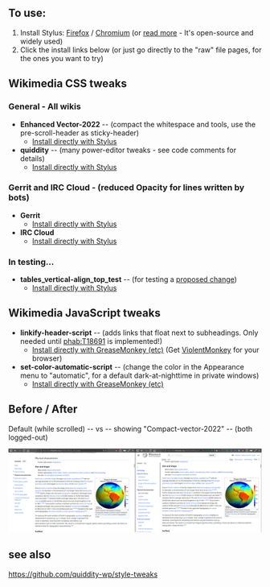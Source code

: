 ## To use: 
1. Install Stylus: [Firefox](https://addons.mozilla.org/en-US/firefox/addon/styl-us/) / [Chromium](https://chrome.google.com/webstore/detail/stylus/clngdbkpkpeebahjckkjfobafhncgmne/) (or [read more](https://github.com/openstyles/stylus/wiki/Usercss) - It's open-source and widely used)
2. Click the install links below (or just go directly to the "raw" file pages, for the ones you want to try)

## Wikimedia CSS tweaks

### General - All wikis

* **Enhanced Vector-2022** -- (compact the whitespace and tools, use the pre-scroll-header as sticky-header)
  * [Install directly with Stylus](https://github.com/quiddity-wp/wikimedia-style-tweaks/raw/master/new-vector-enhanced.user.css )
* **quiddity** -- (many power-editor tweaks - see code comments for details)
  * [Install directly with Stylus](https://raw.githubusercontent.com/quiddity-wp/wikimedia-style-tweaks/master/quiddity.user.css)

### Gerrit and IRC Cloud - (reduced Opacity for lines written by bots)
* **Gerrit** 
  * [Install directly with Stylus](https://github.com/quiddity-wp/wikimedia-style-tweaks/raw/refs/heads/master/gerrit.user.css)
* **IRC Cloud**
  * [Install directly with Stylus](https://github.com/quiddity-wp/wikimedia-style-tweaks/raw/refs/heads/master/irccloud.user.css)

### In testing...
* **tables_vertical-align_top_test** -- (for testing a [proposed change](https://en.wikipedia.org/wiki/Wikipedia_talk:Manual_of_Style/Tables#Vertical_alignment))
  * [Install directly with Stylus](https://raw.githubusercontent.com/quiddity-wp/wikimedia-style-tweaks/master/tables_vertical-align_top_test.user.css)

## Wikimedia JavaScript tweaks

* **linkify-header-script** -- (adds links that float next to subheadings. Only needed until [phab:T18691](https://phabricator.wikimedia.org/T18691) is implemented!)
  * [Install directly with GreaseMonkey (etc)](https://raw.githubusercontent.com/quiddity-wp/wikimedia-style-tweaks/master/linkify-header-script.user.js) (Get [ViolentMonkey](https://violentmonkey.github.io/) for your browser)
* **set-color-automatic-script** -- (change the color in the Appearance menu to "automatic", for a default dark-at-nighttime in private windows)
  * [Install directly with GreaseMonkey (etc)](https://raw.githubusercontent.com/quiddity-wp/wikimedia-style-tweaks/master/set-color-automatic-script.user.js)

## Before / After

Default (while scrolled) -- vs -- showing "Compact-vector-2022" -- (both logged-out)

![Before/after](https://raw.githubusercontent.com/quiddity-wp/wikimedia-style-tweaks/master/usercss14.png)

## see also
https://github.com/quiddity-wp/style-tweaks
